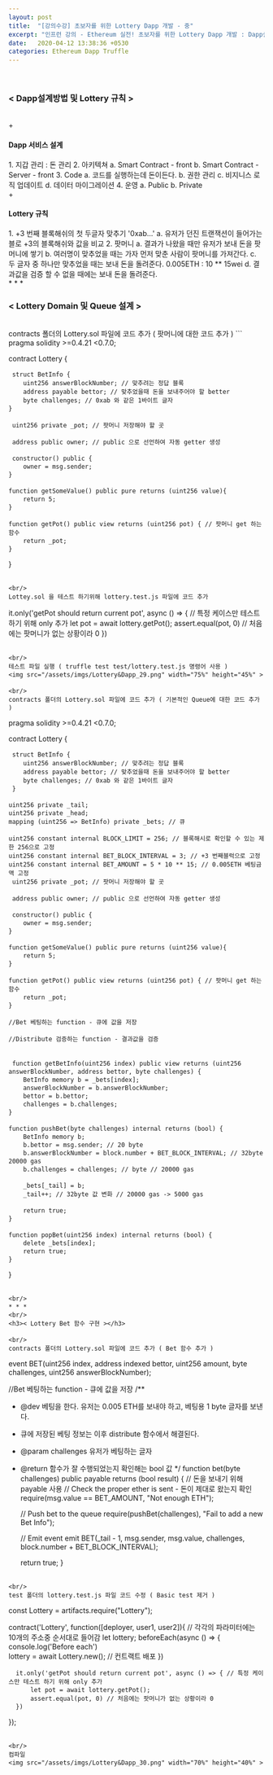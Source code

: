 ```yaml
---
layout: post
title:  "[강의수강] 초보자를 위한 Lottery Dapp 개발 - 중"
excerpt: "인프런 강의 - Ethereum 실전! 초보자를 위한 Lottery Dapp 개발 : Dapp설계방법 및 Lottery 규칙, Lottery Domain 및 Queue 설계, Lottery Bet 함수 구현, Lottery Bet 함수 테스트, 이더리움 GAS 계산"
date:   2020-04-12 13:38:36 +0530
categories: Ethereum Dapp Truffle
---
```


<br/>

<h3>< Dapp설계방법 및 Lottery 규칙 ></h3>  

<br/>
+ <h4>Dapp 서비스 설계</h4>
1. 지갑 관리 : 돈 관리  
2. 아키텍쳐  
  a. Smart Contract - front  
  b. Smart Contract - Server - front  
3. Code
  a. 코드를 실행하는데 돈이든다. 
  b. 권한 관리  
  c. 비지니스 로직 업데이트  
  d. 데이터 마이그레이션     
4. 운영  
  a. Public  
  b. Private    
  
<br/>
+ <h4>Lottery 규칙</h4> 
1. +3 번째 블록해쉬의 첫 두글자 맞추기 '0xab...'  
  a. 유저가 던진 트랜잭션이 들어가는 블로 +3의 블록해쉬와 값을 비교  
2. 팟머니  
  a. 결과가 나왔을 때만 유저가 보내 돈을 팟머니에 쌓기 
  b. 여러명이 맞추었을 때는 가자 먼저 맞춘 사람이 팟머니를 가져간다.  
  c. 두 글자 중 하나만 맞추었을 때는 보내 돈을 돌려준다. 0.005ETH : 10 ** 15wei    
  d. 결과값을 검증 할 수 없을 때에는 보내 돈을 돌려준다.       


<br/>
* * *
<br/>
<h3>< Lottery Domain 및 Queue 설계 ></h3> 

<br/>
contracts 폴더의 Lottery.sol 파일에 코드 추가 ( 팟머니에 대한 코드 추가 )    
  ```  
   pragma solidity >=0.4.21 <0.7.0;

   contract Lottery {

     struct BetInfo {
        uint256 answerBlockNumber; // 맞추려는 정답 블록 
        address payable bettor; // 맞추었을때 돈을 보내주어야 할 better
        byte challenges; // 0xab 와 같은 1바이트 글자
    }

     uint256 private _pot; // 팟머니 저장해야 할 곳

     address public owner; // public 으로 선언하여 자동 getter 생성

     constructor() public {
        owner = msg.sender;
    }

    function getSomeValue() public pure returns (uint256 value){
        return 5;
    }

    function getPot() public view returns (uint256 pot) { // 팟머니 get 하는 함수 
        return _pot;
    }

  }
  ```
  
<br/>
Lottey.sol 을 테스트 하기위해 lottery.test.js 파일에 코드 추가  
  ```  
  it.only('getPot should return current pot', async () => { // 특정 케이스만 테스트 하기 위해 only 추가
        let pot = await lottery.getPot();
        assert.equal(pot, 0) // 처음에는 팟머니가 없는 상황이라 0
  })
  ```  

<br/>
테스트 파일 실행 ( truffle test test/lottery.test.js 명령어 사용 )  
<img src="/assets/imgs/Lottery&Dapp_29.png" width="75%" height="45%" >  

<br/>
contracts 폴더의 Lottery.sol 파일에 코드 추가 ( 기본적인 Queue에 대한 코드 추가 )  
  ``` 
  pragma solidity >=0.4.21 <0.7.0;

  contract Lottery {

     struct BetInfo {
        uint256 answerBlockNumber; // 맞추려는 정답 블록
        address payable bettor; // 맞추었을때 돈을 보내주어야 할 better
        byte challenges; // 0xab 와 같은 1바이트 글자
     }

    uint256 private _tail;
    uint256 private _head;
    mapping (uint256 => BetInfo) private _bets; // 큐

    uint256 constant internal BLOCK_LIMIT = 256; // 블록해시로 확인할 수 있는 제한 256으로 고정 
    uint256 constant internal BET_BLOCK_INTERVAL = 3; // +3 번째블럭으로 고정 
    uint256 constant internal BET_AMOUNT = 5 * 10 ** 15; // 0.005ETH 베팅금액 고정
     uint256 private _pot; // 팟머니 저장해야 할 곳

     address public owner; // public 으로 선언하여 자동 getter 생성

     constructor() public {
        owner = msg.sender;
    }

    function getSomeValue() public pure returns (uint256 value){
        return 5;
    }

    function getPot() public view returns (uint256 pot) { // 팟머니 get 하는 함수 
        return _pot;
    }

    //Bet 베팅하는 function - 큐에 값을 저장

    //Distribute 검증하는 function - 결과값을 검증


     function getBetInfo(uint256 index) public view returns (uint256 answerBlockNumber, address bettor, byte challenges) {
        BetInfo memory b = _bets[index];
        answerBlockNumber = b.answerBlockNumber;
        bettor = b.bettor;
        challenges = b.challenges;
    }

    function pushBet(byte challenges) internal returns (bool) {
        BetInfo memory b;
        b.bettor = msg.sender; // 20 byte
        b.answerBlockNumber = block.number + BET_BLOCK_INTERVAL; // 32byte  20000 gas
        b.challenges = challenges; // byte // 20000 gas

        _bets[_tail] = b;
        _tail++; // 32byte 값 변화 // 20000 gas -> 5000 gas

        return true;
    }

    function popBet(uint256 index) internal returns (bool) {
        delete _bets[index];
        return true;
    }
  }
  ``` 

<br/>
* * *
<br/>
<h3>< Lottery Bet 함수 구현 ></h3>  

<br/>
contracts 폴더의 Lottery.sol 파일에 코드 추가 ( Bet 함수 추가 )  
  ``` 
  event BET(uint256 index, address indexed bettor, uint256 amount, byte challenges, uint256 answerBlockNumber);
  
  //Bet 베팅하는 function - 큐에 값을 저장
  /**
   * @dev 베팅을 한다. 유저는 0.005 ETH를 보내야 하고, 베팅용 1 byte 글자를 보낸다.
   * 큐에 저장된 베팅 정보는 이후 distribute 함수에서 해결된다.
   * @param challenges 유저가 베팅하는 글자
   * @return 함수가 잘 수행되었는지 확인해는 bool 값
   */
  function bet(byte challenges) public payable returns (bool result) { // 돈을 보내기 위해 payable 사용
      // Check the proper ether is sent - 돈이 제대로 왔는지 확인
      require(msg.value == BET_AMOUNT, "Not enough ETH");

      // Push bet to the queue
      require(pushBet(challenges), "Fail to add a new Bet Info");

      // Emit event
      emit BET(_tail - 1, msg.sender, msg.value, challenges, block.number + BET_BLOCK_INTERVAL);

      return true;
  }
  ``` 

<br/>
test 폴더의 lottery.test.js 파일 코드 수정 ( Basic test 제거 )  
  ``` 
  const Lottery = artifacts.require("Lottery");

  contract('Lottery', function([deployer, user1, user2]){ // 각각의 파라미터에는 10개의 주소중 순서대로 들어감
      let lottery;
      beforeEach(async () => {
          console.log('Before each')    
          lottery = await Lottery.new();  // 컨트랙트 배포 
      })

      it.only('getPot should return current pot', async () => { // 특정 케이스만 테스트 하기 위해 only 추가
          let pot = await lottery.getPot();
          assert.equal(pot, 0) // 처음에는 팟머니가 없는 상황이라 0
      })

  });
  ``` 

<br/>
컴파일  
<img src="/assets/imgs/Lottery&Dapp_30.png" width="70%" height="40%" >









